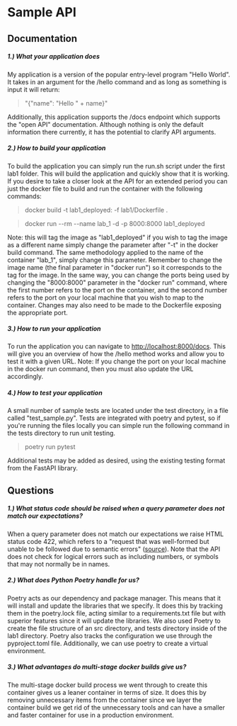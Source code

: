 Sample API 
===============
## Documentation

##### 1.) What your application does
My application is a version of the popular entry-level program "Hello World". It takes in an argument for the /hello command and as long as something is input it will return:
> "{"name": "Hello " + name}"

Additionally, this application supports the /docs endpoint which supports the "open API" documentation. Although nothing is only the default information there currently, it has the potential to clarify API arguments.

##### 2.) How to build your application
To build the application you can simply run the run.sh script under the first lab1 folder. This will build the application and quickly show that it is working. If you desire to take a closer look at the API for an extended period you can just the docker file to build and run the container with the following commands:

> docker build -t lab1_deployed: -f lab1/Dockerfile .

> docker run --rm --name lab_1 -d -p 8000:8000 lab1_deployed

Note: this will tag the image as "lab1_deployed" if you wish to tag the image as a different name simply change the parameter after "-t" in the docker build command. The same methodology applied to the name of the container "lab_1", simply change this parameter. Remember to change the image name (the final parameter in "docker run") so it corresponds to the tag for the image.
In the same way, you can change the ports being used by changing the "8000:8000" parameter in the "docker run" command, where the first number refers to the port on the container, and the second number refers to the port on your local machine that you wish to map to the container. Changes may also need to be made to the Dockerfile exposing the appropriate port.


#####  3.) How to run your application
To run the application you can navigate to [http://localhost:8000/docs](http://localhost:8000/docs). This will give you an overview of how the /hello method works and allow you to test it with a given URL. 
Note: If you change the port on your local machine in the docker run command, then you must also update the URL accordingly.  

#####  4.) How to test your application
A small number of sample tests are located under the test directory, in a file called "test_sample.py". Tests are integrated with poetry and pytest, so if you're running the files locally you can simple run the following command in the tests directory to run unit testing. 

> poetry run pytest

Additional tests may be added as desired, using the existing testing format from the FastAPI library.


## Questions
##### 1.) What status code should be raised when a query parameter does not match our expectations?
When a query parameter does not match our expectations we raise HTML status code 422, which refers to a "request that was well-formed but unable to be followed due to semantic errors" ([source](https://developer.mozilla.org/en-US/docs/Web/HTTP/Status#client_error_responses)). Note that the API does not check for logical errors such as including numbers, or symbols that may not normally be in names.

##### 2.) What does Python Poetry handle for us?
Poetry acts as our dependency and package manager. This means that it will install and update the libraries that we specify. It does this by tracking them in the poetry.lock file, acting similar to a requirements.txt file but with superior features since it will update the libraries. We also used Poetry to create the file structure of an src directory, and tests directory inside of the lab1 directory. Poetry also tracks the configuration we use through the pyproject.toml file. Additionally, we can use poetry to create a virtual environment.


##### 3.) What advantages do multi-stage docker builds give us?
The multi-stage docker build process we went through to create this container gives us a leaner container in terms of size. It does this by removing unnecessary items from the container since we layer the container build we get rid of the unnecessary tools and can have a smaller and faster container for use in a production environment. 





